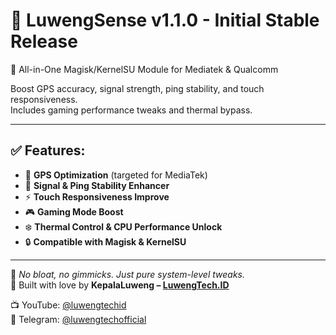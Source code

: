 # 📄 LuwengSense v1.1.0 - Initial Stable Release

🎯 All-in-One Magisk/KernelSU Module for Mediatek & Qualcomm

Boost GPS accuracy, signal strength, ping stability, and touch responsiveness.  
Includes gaming performance tweaks and thermal bypass.

---

## ✅ Features:
- 📍 **GPS Optimization** (targeted for MediaTek)
- 📡 **Signal & Ping Stability Enhancer**
- ⚡ **Touch Responsiveness Improve**
- 🎮 **Gaming Mode Boost**
- ❄️ **Thermal Control & CPU Performance Unlock**
- 🔒 **Compatible with Magisk & KernelSU**

---

🔧 *No bloat, no gimmicks. Just pure system-level tweaks.*  
🧠 Built with love by **KepalaLuweng – [LuwengTech.ID](https://www.youtube.com/@luwengtechid)**  

📺 YouTube: [@luwengtechid](https://www.youtube.com/@luwengtechid)  
📱 Telegram: [@luwengtechofficial](https://t.me/luwengtechofficial)
